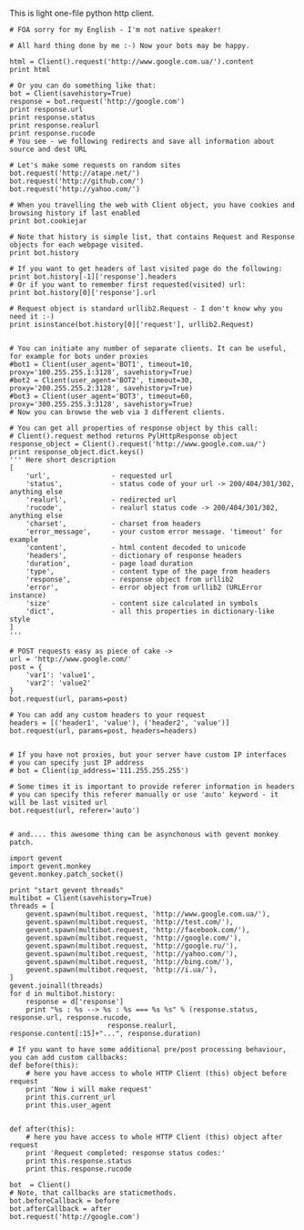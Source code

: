 This is light one-file python http client.
    
    # FOA sorry for my English - I'm not native speaker!

    # All hard thing done by me :-) Now your bots may be happy.

    html = Client().request('http://www.google.com.ua/').content
    print html

    # Or you can do something like that:
    bot = Client(savehistory=True)
    response = bot.request('http://google.com')
    print response.url
    print response.status
    print response.realurl
    print response.rucode
    # You see - we following redirects and save all information about source and dest URL

    # Let's make some requests on random sites
    bot.request('http://atape.net/')
    bot.request('http://github.com/')
    bot.request('http://yahoo.com/')

    # When you travelling the web with Client object, you have cookies and browsing history if last enabled
    print bot.cookiejar

    # Note that history is simple list, that contains Request and Response objects for each webpage visited.
    print bot.history

    # If you want to get headers of last visited page do the following:
    print bot.history[-1]['response'].headers
    # Or if you want to remember first requested(visited) url:
    print bot.history[0]['response'].url

    # Request object is standard urllib2.Request - I don't know why you need it :-)
    print isinstance(bot.history[0]['request'], urllib2.Request)


    # You can initiate any number of separate clients. It can be useful, for example for bots under proxies
    #bot1 = Client(user_agent='BOT1', timeout=10, proxy='100.255.255.1:3128', savehistory=True)
    #bot2 = Client(user_agent='BOT2', timeout=30, proxy='200.255.255.2:3128', savehistory=True)
    #bot3 = Client(user_agent='BOT3', timeout=60, proxy='300.255.255.3:3128', savehistory=True)
    # Now you can browse the web via 3 different clients.

    # You can get all properties of response object by this call:
    # Client().request method returns PylHttpResponse object
    response_object = Client().request('http://www.google.com.ua/')
    print response_object.dict.keys()
    ''' Here short description
    [
        'url',               - requested url
        'status',            - status code of your url -> 200/404/301/302, anything else
        'realurl',           - redirected url
        'rucode',            - realurl status code -> 200/404/301/302, anything else
        'charset',           - charset from headers
        'error_message',     - your custom error message. 'timeout' for example
        'content',           - html content decoded to unicode
        'headers',           - dictionary of response headers
        'duration',          - page load duration
        'type',              - content type of the page from headers
        'response',          - response object from urllib2
        'error',             - error object from urllib2 (URLError instance)
        'size'               - content size calculated in symbols
        'dict',              - all this properties in dictionary-like style
    ]
    '''

    # POST requests easy as piece of cake ->
    url = 'http://www.google.com/'
    post = {
        'var1': 'value1',
        'var2': 'value2'
    }
    bot.request(url, params=post)

    # You can add any custom headers to your request
    headers = [('header1', 'value'), ('header2', 'value')]
    bot.request(url, params=post, headers=headers)


    # If you have not proxies, but your server have custom IP interfaces
    # you can specify just IP address
    # bot = Client(ip_address='111.255.255.255')

    # Some times it is important to provide referer information in headers
    # you can specify this referer manually or use 'auto' keyword - it will be last visited url
    bot.request(url, referer='auto')


    # and.... this awesome thing can be asynchonous with gevent monkey patch.

    import gevent
    import gevent.monkey
    gevent.monkey.patch_socket()

    print "start gevent threads"
    multibot = Client(savehistory=True)
    threads = [
        gevent.spawn(multibot.request, 'http://www.google.com.ua/'),
        gevent.spawn(multibot.request, 'http://test.com/'),
        gevent.spawn(multibot.request, 'http://facebook.com/'),
        gevent.spawn(multibot.request, 'http://google.com/'),
        gevent.spawn(multibot.request, 'http://google.ru/'),
        gevent.spawn(multibot.request, 'http://yahoo.com/'),
        gevent.spawn(multibot.request, 'http://bing.com/'),
        gevent.spawn(multibot.request, 'http://i.ua/'),
    ]
    gevent.joinall(threads)
    for d in multibot.history:
        response = d['response']
        print "%s : %s --> %s : %s === %s %s" % (response.status, response.url, response.rucode,
                            response.realurl,  response.content[:15]+"...", response.duration)

    # If you want to have some additional pre/post processing behaviour, you can add custom callbacks:
    def before(this):
        # here you have access to whole HTTP Client (this) object before request
        print 'Now i will make request'
        print this.current_url
        print this.user_agent


    def after(this):
        # here you have access to whole HTTP Client (this) object after request
        print 'Request completed: response status codes:'
        print this.response.status
        print this.response.rucode

    bot  = Client()
    # Note, that callbacks are staticmethods.
    bot.beforeCallback = before
    bot.afterCallback = after
    bot.request('http://google.com')
